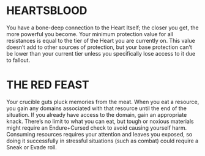 # HEARTSBLOOD
You have a bone-deep connection to the Heart Itself; the closer you get, the more powerful you become. Your minimum protection value for all resistances is equal to the tier of the Heart you are currently on.
This value doesn’t add to other sources of protection, but your base protection can’t be lower than your current tier unless you specifically lose access to it due to fallout.

# THE RED FEAST
Your crucible guts pluck memories from the meat. 
When you eat a resource, you gain any domains associated with that resource until the end of the situation. If you already have access to the domain, gain an appropriate knack. There’s no limit to what you can eat, but tough or noxious materials might require an Endure+Cursed check to avoid causing yourself harm. Consuming resources requires your attention and leaves you exposed, so doing it successfully in stressful situations (such as combat) could require a Sneak or Evade roll.